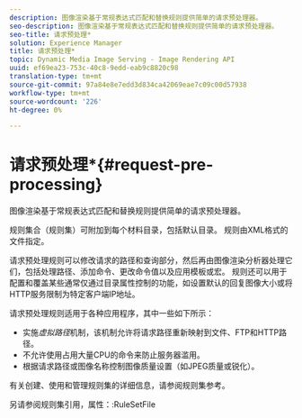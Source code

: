 ```yaml
---
description: 图像渲染基于常规表达式匹配和替换规则提供简单的请求预处理器。
seo-description: 图像渲染基于常规表达式匹配和替换规则提供简单的请求预处理器。
seo-title: 请求预处理*
solution: Experience Manager
title: 请求预处理*
topic: Dynamic Media Image Serving - Image Rendering API
uuid: ef69ea23-753c-40c8-9edd-eab9c8820c98
translation-type: tm+mt
source-git-commit: 97a84e8e7edd3d834ca42069eae7c09c00d57938
workflow-type: tm+mt
source-wordcount: '226'
ht-degree: 0%

---
```



# 请求预处理*{#request-pre-processing}

图像渲染基于常规表达式匹配和替换规则提供简单的请求预处理器。

规则集合（规则集）可附加到每个材料目录，包括默认目录。 规则由XML格式的文件指定。

请求预处理规则可以修改请求的路径和查询部分，然后再由图像渲染分析器处理它们，包括处理路径、添加命令、更改命令值以及应用模板或宏。 规则还可以用于配置和覆盖某些通常仅通过目录属性控制的功能，如设置默认的回复图像大小或将HTTP服务限制为特定客户端IP地址。

请求预处理规则适用于各种应用程序，其中一些如下所示：

* 实施&#x200B;*虚拟路径*&#x200B;机制，该机制允许将请求路径重新映射到文件、FTP和HTTP路径。
* 不允许使用占用大量CPU的命令来防止服务器滥用。
* 根据请求路径或图像名称控制图像质量设置（如JPEG质量或锐化）。

有关创建、使用和管理规则集的详细信息，请参阅规则集参考。

另请参阅规则集引用，属性：:RuleSetFile
